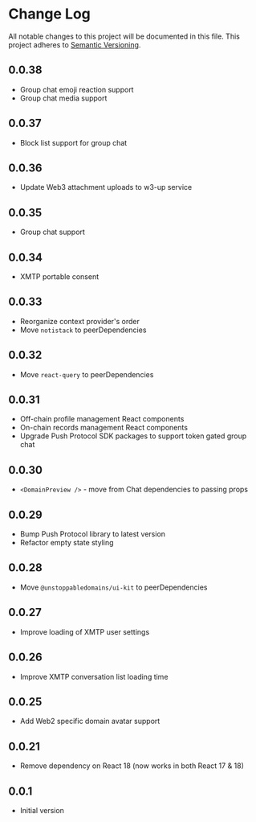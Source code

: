 # Change Log

All notable changes to this project will be documented in this file. This
project adheres to [Semantic Versioning](http://semver.org/).

## 0.0.38

- Group chat emoji reaction support
- Group chat media support

## 0.0.37

- Block list support for group chat

## 0.0.36

- Update Web3 attachment uploads to w3-up service

## 0.0.35

- Group chat support

## 0.0.34

- XMTP portable consent

## 0.0.33

- Reorganize context provider's order
- Move `notistack` to peerDependencies

## 0.0.32

- Move `react-query` to peerDependencies

## 0.0.31

- Off-chain profile management React components
- On-chain records management React components
- Upgrade Push Protocol SDK packages to support token gated group chat

## 0.0.30

- `<DomainPreview />` - move from Chat dependencies to passing props

## 0.0.29

- Bump Push Protocol library to latest version
- Refactor empty state styling

## 0.0.28

- Move `@unstoppabledomains/ui-kit` to peerDependencies

## 0.0.27

- Improve loading of XMTP user settings

## 0.0.26

- Improve XMTP conversation list loading time

## 0.0.25

- Add Web2 specific domain avatar support

## 0.0.21

- Remove dependency on React 18 (now works in both React 17 & 18)

## 0.0.1

- Initial version

